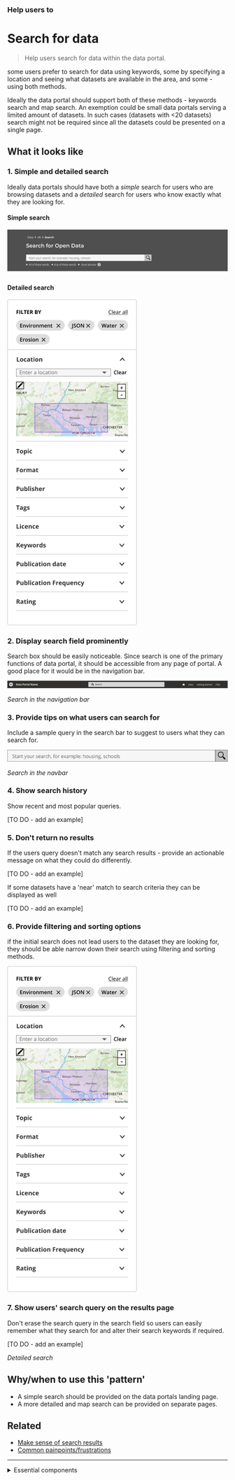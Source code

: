 ### Help users to
# Search for data

> Help users search for data within the data portal. 

some users prefer to search for data using keywords, some by specifying a location and seeing what datasets are available in the area, and some - using both methods.

Ideally the data portal should support both of these methods - keywords search and map search. An exemption could be small data portals serving a limited amount of datasets. In such cases (datasets with <20 datasets) search might not be required since all the datasets could be presented on a single page.

## What it looks like

### 1. Simple and detailed search

Ideally data portals should have both a *simple* search for users who are browsing datasets and a *detailed* search for users who know exactly what they are looking for.

<!-- tabs:start -->

#### **Simple search**

![Simple search](../../_media/search-for-data/simple-search.png)

#### **Detailed search**

![Detailed search](../../_media/search-for-data/detailed-search.png)


<!-- tabs:end -->

### 2. Display search field prominently

Search box should be easily noticeable. Since search is one of the primary functions of data portal, it should be accessible from any page of portal. A good place for it would be in the navigation bar.

<div class="image-container">

![Google results](../../_media/search-for-data/navbar-search.png)

*Search in the navigation bar*

</div>

### 3. Provide tips on what users can search for

Include a sample query in the search bar to suggest to users what they can search for.

![Simple search](../../_media/search-for-data/search-bar.png)

*Search in the navbar*

### 4. Show search history

Show recent and most popular queries.

[TO DO - add an example]


### 5. Don't return no results

If the users query doesn't match any search results - provide an actionable message on what they could do differently.

[TO DO - add an example]

If some datasets have a 'near' match to search criteria they can be displayed as well

[TO DO - add an example]


### 6. Provide filtering and sorting options

if the initial search does not lead users to the dataset they are looking for, they should be able narrow down their search using filtering and sorting methods.

![Detailed search](../../_media/search-for-data/detailed-search.png)

### 7. Show users' search query on the results page

Don't erase the search query in the search field so users can easily remember what they search for and alter their search keywords if required.

[TO DO - add an example]

*Detailed search*

## Why/when to use this 'pattern'

* A simple search should be provided on the data portals landing page. 
* A more detailed and map search can be provided on separate pages.

## Related

* [Make sense of search results](main-content/steps/make-sense-of-search-results)
* [Common painpoints/frustrations](main-content/introduction#2-search-within-data-portal)

<!-- <p class="link1"><a href="#/main-content/introduction?id=_2-search-within-data-portal" >Common painpoints/frustrations</a></p> -->

---

<!-- Additional information can be presented in dropdown menus -->

<details>
<summary>Essential components</summary>
<br>
[Brief description and a list of the most relevant components/information for this task]

Below is a checklist of components/information that are relevant for this task.

These components can be arranged in many ways, but the ones with highest relevance should be the most visible/accessible.

?> 1 - high relevance, 2 - medium relevance, 3 - low relevance

<!-- Table of component start -->

| Component       | Description                                                               | Relevance |
|-----------------|---------------------------------------------------------------------------|:---------:|
| Homepage search | Simple search on data portals homepage                                    |     1     |
| Navbar search   | A search bar that's accessible from any page                              |     2     |
| Detailed search | A more detailed search page with additional filtering and sorting options |     1     |
| Data filtering  | An option to filter search results                                        |     2     |
| Data sorting    | An option to sort data search reults                                      |     1     |

</details>
